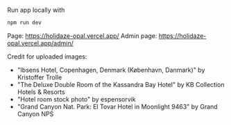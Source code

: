 Run app locally with

```bash
npm run dev
```

Page: https://holidaze-opal.vercel.app/
Admin page: https://holidaze-opal.vercel.app/admin/

Credit for uploaded images:

- "Ibsens Hotel, Copenhagen, Denmark (København, Danmark)" by Kristoffer Trolle
- "The Deluxe Double Room of the Kassandra Bay Hotel" by KB Collection Hotels & Resorts
- "Hotel room stock photo" by espensorvik
- "Grand Canyon Nat. Park: El Tovar Hotel in Moonlight 9463" by Grand Canyon NPS
